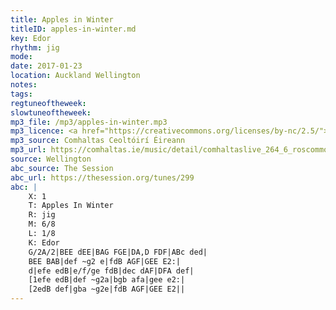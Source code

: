 ```yaml
---
title: Apples in Winter
titleID: apples-in-winter.md
key: Edor
rhythm: jig
mode:
date: 2017-01-23
location: Auckland Wellington
notes:
tags:
regtuneoftheweek:
slowtuneoftheweek:
mp3_file: /mp3/apples-in-winter.mp3
mp3_licence: <a href="https://creativecommons.org/licenses/by-nc/2.5/">CC-BY-NC-2.5</a>
mp3_source: Comhaltas Ceoltóirí Éireann
mp3_url: https://comhaltas.ie/music/detail/comhaltaslive_264_6_roscommon_trio/
source: Wellington
abc_source: The Session
abc_url: https://thesession.org/tunes/299
abc: |
    X: 1
    T: Apples In Winter
    R: jig
    M: 6/8
    L: 1/8
    K: Edor
    G/2A/2|BEE dEE|BAG FGE|DA,D FDF|ABc ded|
    BEE BAB|def ~g2 e|fdB AGF|GEE E2:|
    d|efe edB|e/f/ge fdB|dec dAF|DFA def|
    [1efe edB|def ~g2a|bgb afa|gee e2:|
    [2edB def|gba ~g2e|fdB AGF|GEE E2||
---
```

